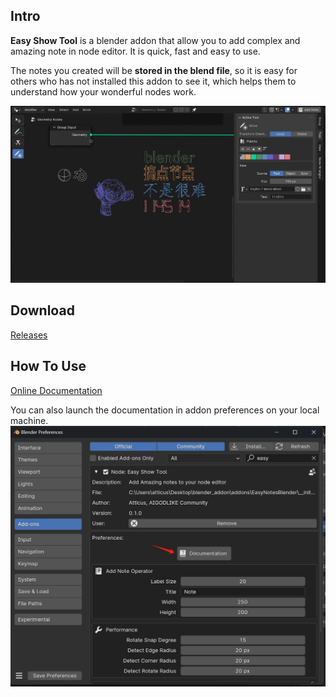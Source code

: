 ## Intro

**Easy Show Tool** is a blender addon that allow you to add complex and amazing note in node editor. It is quick, fast
and easy to use.

The notes you created will be **stored in the blend file**, so it is easy for others who has not installed
this addon to see it, which helps them to understand how your wonderful nodes work.

![](docs/statics/images/all.jpg)

## Download

[Releases](https://github.com/atticus-lv/EasyShowTool/releases)

## How To Use

[Online Documentation](https://atticus-lv.github.io/EasyShowTool/)

You can also launch the documentation in addon preferences on your local machine.
![](docs/statics/images/launch_docs.jpg)





